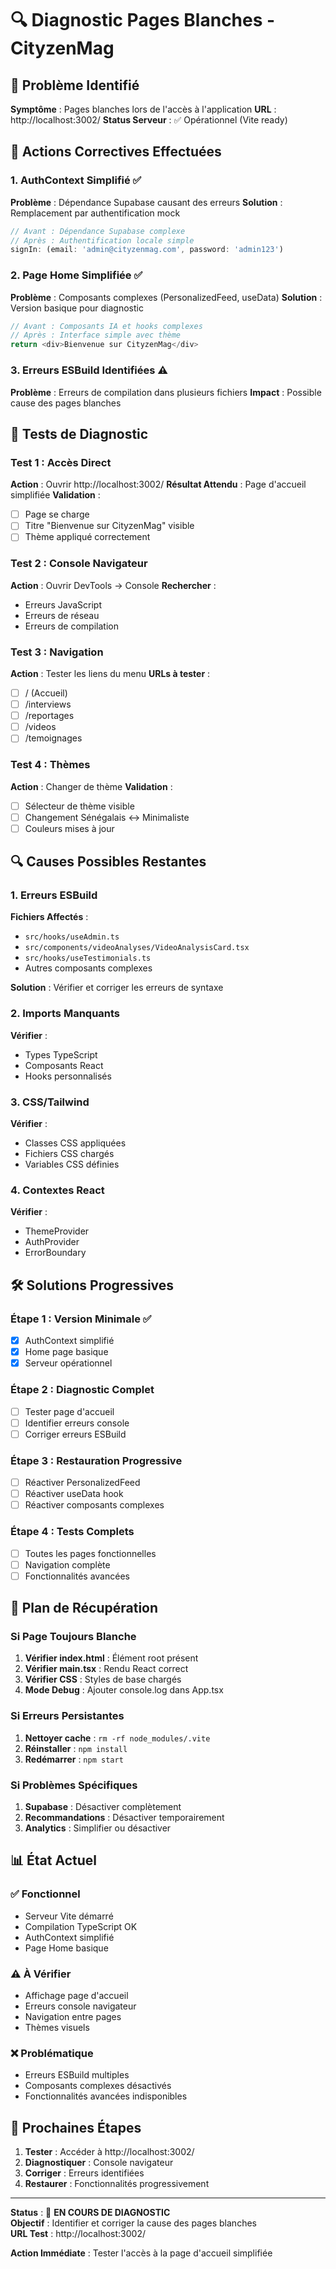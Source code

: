 # 🔍 Diagnostic Pages Blanches - CityzenMag

## 🚨 Problème Identifié
**Symptôme** : Pages blanches lors de l'accès à l'application
**URL** : http://localhost:3002/
**Status Serveur** : ✅ Opérationnel (Vite ready)

## 🔧 Actions Correctives Effectuées

### 1. **AuthContext Simplifié** ✅
**Problème** : Dépendance Supabase causant des erreurs
**Solution** : Remplacement par authentification mock

```typescript
// Avant : Dépendance Supabase complexe
// Après : Authentification locale simple
signIn: (email: 'admin@cityzenmag.com', password: 'admin123')
```

### 2. **Page Home Simplifiée** ✅
**Problème** : Composants complexes (PersonalizedFeed, useData)
**Solution** : Version basique pour diagnostic

```typescript
// Avant : Composants IA et hooks complexes
// Après : Interface simple avec thème
return <div>Bienvenue sur CityzenMag</div>
```

### 3. **Erreurs ESBuild Identifiées** ⚠️
**Problème** : Erreurs de compilation dans plusieurs fichiers
**Impact** : Possible cause des pages blanches

## 🧪 Tests de Diagnostic

### Test 1 : Accès Direct
**Action** : Ouvrir http://localhost:3002/
**Résultat Attendu** : Page d'accueil simplifiée
**Validation** :
- [ ] Page se charge
- [ ] Titre "Bienvenue sur CityzenMag" visible
- [ ] Thème appliqué correctement

### Test 2 : Console Navigateur
**Action** : Ouvrir DevTools → Console
**Rechercher** :
- Erreurs JavaScript
- Erreurs de réseau
- Erreurs de compilation

### Test 3 : Navigation
**Action** : Tester les liens du menu
**URLs à tester** :
- [ ] / (Accueil)
- [ ] /interviews
- [ ] /reportages
- [ ] /videos
- [ ] /temoignages

### Test 4 : Thèmes
**Action** : Changer de thème
**Validation** :
- [ ] Sélecteur de thème visible
- [ ] Changement Sénégalais ↔ Minimaliste
- [ ] Couleurs mises à jour

## 🔍 Causes Possibles Restantes

### 1. **Erreurs ESBuild**
**Fichiers Affectés** :
- `src/hooks/useAdmin.ts`
- `src/components/videoAnalyses/VideoAnalysisCard.tsx`
- `src/hooks/useTestimonials.ts`
- Autres composants complexes

**Solution** : Vérifier et corriger les erreurs de syntaxe

### 2. **Imports Manquants**
**Vérifier** :
- Types TypeScript
- Composants React
- Hooks personnalisés

### 3. **CSS/Tailwind**
**Vérifier** :
- Classes CSS appliquées
- Fichiers CSS chargés
- Variables CSS définies

### 4. **Contextes React**
**Vérifier** :
- ThemeProvider
- AuthProvider
- ErrorBoundary

## 🛠️ Solutions Progressives

### Étape 1 : Version Minimale ✅
- [x] AuthContext simplifié
- [x] Home page basique
- [x] Serveur opérationnel

### Étape 2 : Diagnostic Complet
- [ ] Tester page d'accueil
- [ ] Identifier erreurs console
- [ ] Corriger erreurs ESBuild

### Étape 3 : Restauration Progressive
- [ ] Réactiver PersonalizedFeed
- [ ] Réactiver useData hook
- [ ] Réactiver composants complexes

### Étape 4 : Tests Complets
- [ ] Toutes les pages fonctionnelles
- [ ] Navigation complète
- [ ] Fonctionnalités avancées

## 🎯 Plan de Récupération

### Si Page Toujours Blanche
1. **Vérifier index.html** : Élément root présent
2. **Vérifier main.tsx** : Rendu React correct
3. **Vérifier CSS** : Styles de base chargés
4. **Mode Debug** : Ajouter console.log dans App.tsx

### Si Erreurs Persistantes
1. **Nettoyer cache** : `rm -rf node_modules/.vite`
2. **Réinstaller** : `npm install`
3. **Redémarrer** : `npm start`

### Si Problèmes Spécifiques
1. **Supabase** : Désactiver complètement
2. **Recommandations** : Désactiver temporairement
3. **Analytics** : Simplifier ou désactiver

## 📊 État Actuel

### ✅ Fonctionnel
- Serveur Vite démarré
- Compilation TypeScript OK
- AuthContext simplifié
- Page Home basique

### ⚠️ À Vérifier
- Affichage page d'accueil
- Erreurs console navigateur
- Navigation entre pages
- Thèmes visuels

### ❌ Problématique
- Erreurs ESBuild multiples
- Composants complexes désactivés
- Fonctionnalités avancées indisponibles

## 🚀 Prochaines Étapes

1. **Tester** : Accéder à http://localhost:3002/
2. **Diagnostiquer** : Console navigateur
3. **Corriger** : Erreurs identifiées
4. **Restaurer** : Fonctionnalités progressivement

---

**Status** : 🔧 **EN COURS DE DIAGNOSTIC**  
**Objectif** : Identifier et corriger la cause des pages blanches  
**URL Test** : http://localhost:3002/

**Action Immédiate** : Tester l'accès à la page d'accueil simplifiée